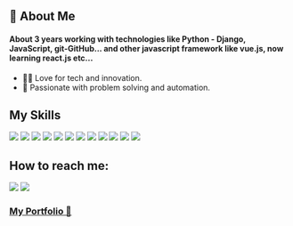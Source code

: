 

## 👾  About Me
  #### About 3 years working with technologies like Python - Django, JavaScript, git-GitHub... and other javascript framework like vue.js, now learning react.js etc...
  
   - 👨‍💻  Love for tech and innovation.
   - 💓  Passionate with problem solving and automation.
   

## My Skills
<img src="https://img.shields.io/badge/JavaScript-323330?style=for-the-badge&logo=javascript&logoColor=F7DF1E" /> <img src="https://img.shields.io/badge/Python-FFD43B?style=for-the-badge&logo=python&logoColor=blue" /> <img src="https://img.shields.io/badge/HTML5-E34F26?style=for-the-badge&logo=html5&logoColor=white" /> <img src="https://img.shields.io/badge/CSS3-1572B6?style=for-the-badge&logo=css3&logoColor=white" /> <img src="https://img.shields.io/badge/Bootstrap-563D7C?style=for-the-badge&logo=bootstrap&logoColor=white" /> <img src="https://img.shields.io/badge/Vuetify-1867C0?style=for-the-badge&logo=vuetify&logoColor=white" /> <img src="https://img.shields.io/badge/Vue.js-35495E?style=for-the-badge&logo=vuedotjs&logoColor=4FC08D" /> <img src="https://img.shields.io/badge/Vite-B73BFE?style=for-the-badge&logo=vite&logoColor=FFD62E" /> <img src="https://img.shields.io/badge/Django-092E20?style=for-the-badge&logo=django&logoColor=green" /> <img src="https://img.shields.io/badge/django%20rest-ff1709?style=for-the-badge&logo=django&logoColor=white" /> <img src="https://img.shields.io/badge/GIT-E44C30?style=for-the-badge&logo=git&logoColor=white" /> <img src="https://img.shields.io/badge/GitHub-100000?style=for-the-badge&logo=github&logoColor=white" />

## How to reach me:
<a target="_blank" href="https://www.linkedin.com/in/adam-fernandez-330a011a8"><img src="https://img.shields.io/badge/LinkedIn-0077B5?style=for-the-badge&logo=linkedin&logoColor=white" /><a/>
<a href="mailto:adamyoelfc@gmail.com"><img src="https://img.shields.io/badge/Gmail-D14836?style=for-the-badge&logo=gmail&logoColor=white" /><a/>
### <a href="https://adamdev.me" target="_blank">My Portfolio 📎<a>

  <!-- COMMENTED:
  
 [![GitHub Streak](https://github-readme-streak-stats.herokuapp.com?user=adamyoelfc&theme=dark&hide_border=true&date_format=M%20j%5B%2C%20Y%5D)](https://git.io/streak-stats)

